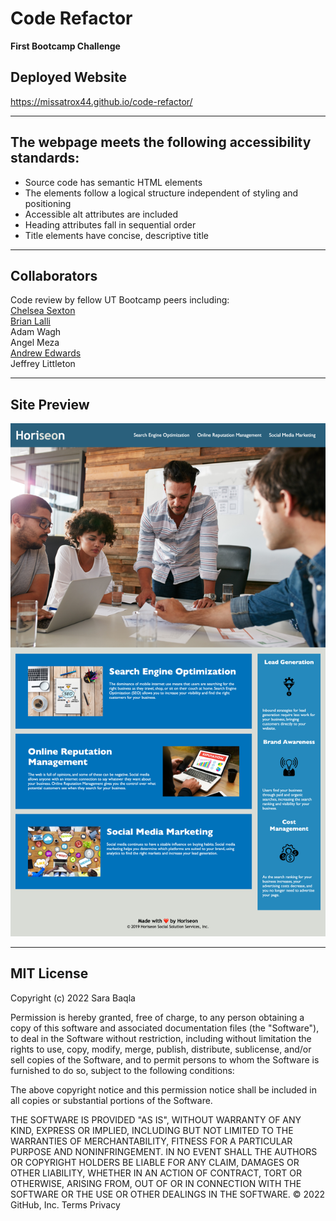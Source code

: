 # Code Refactor

**First Bootcamp Challenge**


## Deployed Website
https://missatrox44.github.io/code-refactor/

---

## The webpage meets the following accessibility standards:

* Source code has semantic HTML elements
* The elements follow a logical structure independent of styling and positioning
* Accessible alt attributes are included
* Heading attributes fall in sequential order
* Title elements have concise, descriptive title
---
## Collaborators
Code review by fellow UT Bootcamp peers including: <br>
[Chelsea Sexton](https://github.com/chelsea314)<br>
[Brian Lalli](https://github.com/BrianLalli)<br>
 Adam Wagh<br>
 Angel Meza <br>
 [Andrew Edwards](https://github.com/Andrew87E) <br>
 Jeffrey Littleton

---
## Site Preview 
![Horiseon Screenshot](./assets/images/horiseon-screenshot.png)

---

## MIT License

Copyright (c) 2022 Sara Baqla

Permission is hereby granted, free of charge, to any person obtaining a copy
of this software and associated documentation files (the "Software"), to deal
in the Software without restriction, including without limitation the rights
to use, copy, modify, merge, publish, distribute, sublicense, and/or sell
copies of the Software, and to permit persons to whom the Software is
furnished to do so, subject to the following conditions:

The above copyright notice and this permission notice shall be included in all
copies or substantial portions of the Software.

THE SOFTWARE IS PROVIDED "AS IS", WITHOUT WARRANTY OF ANY KIND, EXPRESS OR
IMPLIED, INCLUDING BUT NOT LIMITED TO THE WARRANTIES OF MERCHANTABILITY,
FITNESS FOR A PARTICULAR PURPOSE AND NONINFRINGEMENT. IN NO EVENT SHALL THE
AUTHORS OR COPYRIGHT HOLDERS BE LIABLE FOR ANY CLAIM, DAMAGES OR OTHER
LIABILITY, WHETHER IN AN ACTION OF CONTRACT, TORT OR OTHERWISE, ARISING FROM,
OUT OF OR IN CONNECTION WITH THE SOFTWARE OR THE USE OR OTHER DEALINGS IN THE
SOFTWARE.
© 2022 GitHub, Inc.
Terms
Privacy

